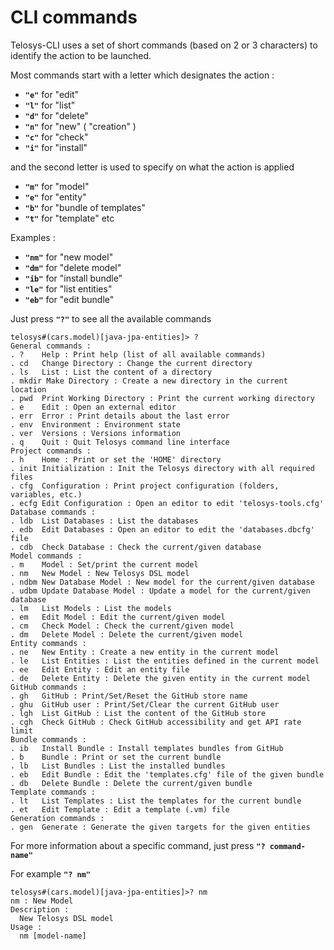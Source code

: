# CLI commands

Telosys-CLI uses a set of short commands (based on 2 or 3 characters) to identify the action to be launched.

Most commands start with a letter which designates the action :

* **`"e"`** for "edit"
* **`"l"`** for "list"
* **`"d"`** for "delete"
* **`"n"`** for "new" ( "creation" )
* **`"c"`** for "check"
* **`"i"`** for "install"

and the second letter is used to specify on what the action is applied

* **`"m"`** for "model"
* **`"e"`** for "entity"
* **`"b"`** for "bundle of templates"
* **`"t"`** for "template" etc

Examples :

* **`"nm"`** for "new model"
* **`"dm"`** for "delete model"
* **`"ib"`** for "install bundle"
* **`"le"`** for "list entities"
* **`"eb"`** for "edit bundle"

Just press **`"?"`** to see all the available commands

```
telosys#(cars.model)[java-jpa-entities]> ?
General commands :
. ?    Help : Print help (list of all available commands)
. cd   Change Directory : Change the current directory
. ls   List : List the content of a directory
. mkdir Make Directory : Create a new directory in the current location
. pwd  Print Working Directory : Print the current working directory
. e    Edit : Open an external editor
. err  Error : Print details about the last error
. env  Environment : Environment state
. ver  Versions : Versions information
. q    Quit : Quit Telosys command line interface
Project commands :
. h    Home : Print or set the 'HOME' directory
. init Initialization : Init the Telosys directory with all required files
. cfg  Configuration : Print project configuration (folders, variables, etc.)
. ecfg Edit Configuration : Open an editor to edit 'telosys-tools.cfg'
Database commands :
. ldb  List Databases : List the databases
. edb  Edit Databases : Open an editor to edit the 'databases.dbcfg' file
. cdb  Check Database : Check the current/given database
Model commands :
. m    Model : Set/print the current model
. nm   New Model : New Telosys DSL model
. ndbm New Database Model : New model for the current/given database
. udbm Update Database Model : Update a model for the current/given database
. lm   List Models : List the models
. em   Edit Model : Edit the current/given model
. cm   Check Model : Check the current/given model
. dm   Delete Model : Delete the current/given model
Entity commands :
. ne   New Entity : Create a new entity in the current model
. le   List Entities : List the entities defined in the current model
. ee   Edit Entity : Edit an entity file
. de   Delete Entity : Delete the given entity in the current model
GitHub commands :
. gh   GitHub : Print/Set/Reset the GitHub store name
. ghu  GitHub user : Print/Set/Clear the current GitHub user
. lgh  List GitHub : List the content of the GitHub store
. cgh  Check GitHub : Check GitHub accessibility and get API rate limit
Bundle commands :
. ib   Install Bundle : Install templates bundles from GitHub
. b    Bundle : Print or set the current bundle
. lb   List Bundles : List the installed bundles
. eb   Edit Bundle : Edit the 'templates.cfg' file of the given bundle
. db   Delete Bundle : Delete the current/given bundle
Template commands :
. lt   List Templates : List the templates for the current bundle
. et   Edit Template : Edit a template (.vm) file
Generation commands :
. gen  Generate : Generate the given targets for the given entities

```



For more information about a specific command, just press **`"? command-name"`**

For example **`"? nm"`**

```
telosys#(cars.model)[java-jpa-entities]>? nm
nm : New Model
Description :
  New Telosys DSL model
Usage :
  nm [model-name]
```







